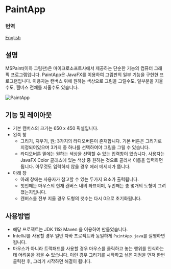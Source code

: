 # PaintApp

### 번역
[English](https://github.com/DavinAn6/PaintApp/blob/main/README.md)

## 설명
MSPaint(이하 그림판)은 마이크로소프트사에서 제공하는 단순한 기능의 컴퓨터 그래픽 프로그램입니다. PaintApp은 JavaFX를 이용하여 그림판의 일부 기능을 구현한 프로그램입니다. 이용자는 캔버스 위에 원하는 색상으로 그림을 그릴수도, 일부분을 지울수도, 캔버스 전체를 지울수도 있습니다.

<img alt="PaintApp" src="C:\Users\Davin\MAIN\Study\개발공부\PaintApp\src\main\resources\PaintApp.png"/>

## 기능 및 레이아웃
- 기본 캔버스의 크기는 650 x 450 픽셀입니다.
- 왼쪽 창
  - 그리기, 지우기, 원; 3가지의 라디오버튼이 존재합니다. 기본 버튼은 그리기로 지정되어있으며 3가지 중 하나를 선택하여야 그림을 그릴 수 있습니다.
  - 라디오버튼 밑에는 원하는 색상을 선택할 수 있는 입력창이 있습니다. 사용자는 JavaFX Color 클래스에 있는 색상 중 원하는 것으로 골라서 이름을 입력하면 됩니다. 아무것도 입력하지 않을 경우 에러 메세지가 뜹니다.
- 아래 창
  - 아래 창에는 사용자가 참고할 수 있는 두가지 요소가 출력됩니다.
  - 첫번째는 마우스의 현재 캔버스 내의 좌표이며, 두번째는 총 몇개의 도형이 그려졌는지입니다.
  - 캔버스를 전부 지울 경우 도형의 갯수는 다시 0으로 초기화됩니다.


## 사용방법
- 해당 프로젝트는 JDK 11와 Maven 을 이용하여 만들었습니다.
- IntelliJ를 사용할 경우 일반 자바 프로젝트와 동일하게 `PaintApp.java`를 실행하면 됩니다.
- 마우스가 아니라 트랙패드를 사용할 경우 마우스를 클릭하고 놓는 행위를 인식하는데 어려움을 겪을 수 있습니다. 이런 경우 그리기를 시작하고 싶은 지점을 먼저 한번 클릭한 후, 그리기 시작하면 해결이 됩니다.